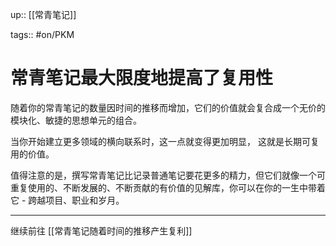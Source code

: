 up:: [[常青笔记]]

tags:: #on/PKM 

# 常青笔记最大限度地提高了复用性

随着你的常青笔记的数量因时间的推移而增加，它们的价值就会复合成一个无价的模块化、敏捷的思想单元的组合。  

当你开始建立更多领域的横向联系时，这一点就变得更加明显， 这就是长期可复用的价值。  

值得注意的是，撰写常青笔记比记录普通笔记要花更多的精力，但它们就像一个可重复使用的、不断发展的、不断贡献的有价值的见解库，你可以在你的一生中带着它 - 跨越项目、职业和岁月。

---

继续前往 [[常青笔记随着时间的推移产生复利]]
